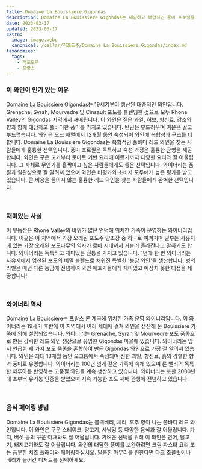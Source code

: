 ```yaml
---
title: Domaine La Bouissiere Gigondas
description: Domaine La Bouissiere Gigondas는 대담하고 복합적인 풍미 프로필을 제공하는 독특하고 흥미진진한 와인입니다. 잘 익은 블랙베리, 블루베리, 체리의 향과 약간의 후추, 스파이시, 흙내음이 나는 풀바디의 강력한 레드 와인입니다. 이 와인은 론 밸리를 대표하는 와인으로 깊은 색과 미각에 여운을 남기는 길고 부드러운 여운을 자랑합니다. 론 밸리의 대담한 풍미를 경험할 수 있는 독특하고 복합적인 와인 한 잔을 즐겨보세요.
date: 2023-03-17
updated: 2023-03-17
extra:
  image: image.webp
  canonical: /cellar/적포도주/Domaine_La_Bouissiere_Gigondas/index.md
taxonomies:
  tags: 
    - 적포도주
    - 프랑스
---
```


### 이 와인이 인기 있는 이유

Domaine La Bouissiere Gigondas는 19세기부터 생산된 대중적인 와인입니다. Grenache, Syrah, Mourvedre 및 Cinsault 포도를 블렌딩한 것으로 모두 Rhone Valley의 Gigondas 지역에서 재배됩니다. 이 와인은 짙은 과일, 허브, 향신료, 감초의 향과 함께 대담하고 풀바디한 풍미를 가지고 있습니다. 탄닌은 부드러우며 여운은 길고 부드럽습니다. 와인은 오크 배럴에서 12개월 동안 숙성되어 와인에 복합성과 구조를 더합니다. Domaine La Bouissiere Gigondas는 복합적인 풀바디 레드 와인을 찾는 사람들에게 훌륭한 선택입니다. 풍미 프로필은 독특하고 숙성 과정은 훌륭한 균형을 제공합니다. 와인은 구운 고기부터 토마토 기반 요리에 이르기까지 다양한 요리와 잘 어울립니다. 그 자체로 무언가를 홀짝이고 싶은 사람들에게도 좋은 선택입니다. 와이너리는 품질과 일관성으로 잘 알려져 있으며 와인은 비평가와 소비자 모두에게 높은 평가를 받고 있습니다. 큰 비용을 들이지 않는 훌륭한 레드 와인을 찾는 사람들에게 완벽한 선택입니다.

&nbsp;  

### 재미있는 사실

이 부동산은 Rhone Valley의 바위가 많은 언덕에 위치한 가족이 운영하는 와이너리입니다. 이곳은 이 지역에서 가장 오래된 포도주 양조장 중 하나로 여겨지며 일부는 사유지에 있는 가장 오래된 포도나무의 역사가 로마 시대까지 거슬러 올라간다고 말하기도 합니다. 와이너리는 독특하고 재미있는 전통을 가지고 있습니다. 1년에 한 번 와이너리는 사유지에서 엄선된 포도의 비밀 블렌드로 채워진 특별한 '농담 와인'을 생산합니다. 병의 라벨은 매년 다른 농담에 전념하여 와인 애호가들에게 재미있고 예상치 못한 대접을 제공합니다!

&nbsp;  

### 와이너리 역사

Domaine La Bouissiere는 프랑스 론 계곡에 위치한 가족 운영 와이너리입니다. 이 와이너리는 19세기 후반에 이 지역에서 여러 세대에 걸쳐 와인을 생산해 온 Bouissiere 가족에 의해 설립되었습니다. 와이너리는 Grenache, Syrah 및 Mourvedre 포도 품종으로 만든 강력한 레드 와인 생산으로 유명한 Gigondas 마을에 있습니다. 와이너리는 앞서 언급한 세 가지 포도 품종을 혼합하여 만든 Gigondas 와인으로 가장 잘 알려져 있습니다. 와인은 최대 18개월 동안 오크통에서 숙성되며 진한 과일, 향신료, 흙의 강렬한 향과 풍미로 유명합니다. 와이너리는 100년 넘게 같은 가족에 속해 있으며 론 밸리의 독특한 떼루아를 반영하는 고품질 와인을 계속 생산하고 있습니다. 와이너리는 또한 2000년대 초부터 유기농 인증을 받았으며 지속 가능한 포도 재배 관행에 전념하고 있습니다.

&nbsp;  

### 음식 페어링 방법

Domaine La Bouissiere Gigondas는 블랙베리, 체리, 후추 향이 나는 풀바디 레드 와인입니다. 이 와인은 구운 스테이크, 양고기, 사냥감 등 다양한 음식과 잘 어울립니다. 가지, 버섯 등의 구운 야채와도 잘 어울립니다. 가벼운 선택을 위해 이 와인은 연어, 닭고기, 돼지고기와도 잘 어울립니다. 와인의 대담한 풍미를 보완하려면 크림 파스타 요리 또는 풍부한 치즈 플래터와 페어링하십시오. 달콤한 마무리를 원한다면 다크 초콜릿이나 베리가 들어간 디저트를 선택하세요.

&nbsp;  

